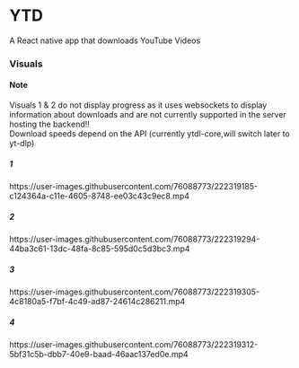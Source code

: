 # YTD
A React native app that downloads YouTube Videos

<h3>Visuals</h4>

<h4> Note </h4>
<div> Visuals 1 & 2 do not display progress as it uses websockets to display information about downloads and are not currently supported in the server hosting the backend!!</div>
<div>Download speeds depend on the API (currently ytdl-core,will switch later to yt-dlp)</div>

<h5> 1 </h5>
https://user-images.githubusercontent.com/76088773/222319185-c124364a-c11e-4605-8748-ee03c43c9ec8.mp4

<h5>2</h5>
https://user-images.githubusercontent.com/76088773/222319294-44ba3c61-13dc-48fa-8c85-595d0c5d3bc3.mp4

<h5>3</h5>
https://user-images.githubusercontent.com/76088773/222319305-4c8180a5-f7bf-4c49-ad87-24614c286211.mp4

<h5>4</h5>
https://user-images.githubusercontent.com/76088773/222319312-5bf31c5b-dbb7-40e9-baad-46aac137ed0e.mp4



